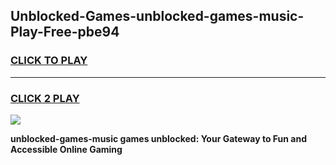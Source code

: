 
## Unblocked-Games-unblocked-games-music-Play-Free-pbe94
<h3>
<a href="https://premium76.site?title=unblocked-games-music&ref=23A">CLICK TO PLAY</a></h3>
<hr>

<h3>
<a href="https://premium76.site?title=unblocked-games-music&ref=23A">CLICK 2 PLAY</a>
  
</h3>

<a href="https://premium76.site?title=unblocked-games-music&ref=23A"><img src="https://clearcache.store/games.png"></a>


**unblocked-games-music games unblocked: Your Gateway to Fun and Accessible Online Gaming**
